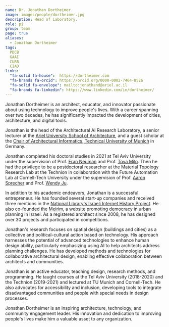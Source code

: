 ```yaml
---
name: Dr. Jonathan Dortheimer
image: images/people/dortheimer.jpg
description: Head of Laboratory.
role: pi
group: team
page: true
aliases:
  - Jonathan Dortheimer
tags:
  PDCB
  GAAI
  CURB
  CIAD
links:
  "fa-solid fa-house":  https://dortheimer.com
  "fa-brands fa-orcid": https://orcid.org/0000-0002-7464-8526
  "fa-solid fa-envelope": mailto:jonathand@ariel.ac.il
  "fa-brands fa-linkedin": https://www.linkedin.com/in/dortheimer/
---
```


Jonathan Dortheimer is an architect, educator, and innovator passionate about using technology to improve people's lives. With a career spanning over two decades, he has significantly impacted the development of cities, architecture, and digital tools. 

Jonathan is the head of the Architectural AI Research Laboratory, a senior lecturer at the [Ariel University School of Architecture](https://www.ariel.ac.il/wp/architecture/en/), and a guest scholar at the [Chair of Architectural Informatics, Technical University of Munich](https://www.arc.ed.tum.de/ai/team/jonathan-dortheimer/) in Germany. 

Jonathan completed his doctoral studies in 2021 at Tel Aviv University under the supervision of Prof. [Eran Neuman](https://english.tau.ac.il/profile/eneuman) and Prof. [Tova Milo](https://english.tau.ac.il/profile/milo). Then he had the privilege to be a postdoctoral researcher at the Material Topology Research Lab at the Technion in collaboration with the Future Automation Lab at Cornell-Tech University under the supervision of Prof. [Aaron Sprecher](https://architecture.technion.ac.il/members/aaron-sprecher/) and Prof. [Wendy Ju](https://tech.cornell.edu/people/wendy-ju/). 

In addition to his academic endeavors, Jonathan is a successful entrepreneur. He has founded several start-up companies and received three mentions in the [National Library's Israeli Internet History Project](https://20yearswebisrael.nli.org.il/). He also co-founded the [Meirim](https://meirim.org/), a website promoting democracy in urban planning in Israel. As a registered architect since 2008, he has designed over 30 projects and participated in competitions. 

Jonathan's research focuses on spatial design (buildings and cities) as a collective and political-cultural action based on technology. His approach harnesses the potential of advanced technologies to enhance human design ability, particularly emphasizing using AI to help architects address planning challenges. He has developed methods and technologies for collaborative architectural design, enabling effective collaboration between architects and communities. 

Jonathan is an active educator, teaching design, research methods, and programming. He taught courses at the Tel Aviv University (2018-2020) and the Technion (2019-2021) and lectured at TU Munich and Cornell-Tech. He also advocates for accessibility and inclusion, developing tools to integrate disadvantaged communities and people with special needs in design processes. 

Jonathan Dortheimer is an inspiring architecture, technology, and community engagement leader. His innovation and dedication to improving people's lives make him a valuable asset to any organization.
